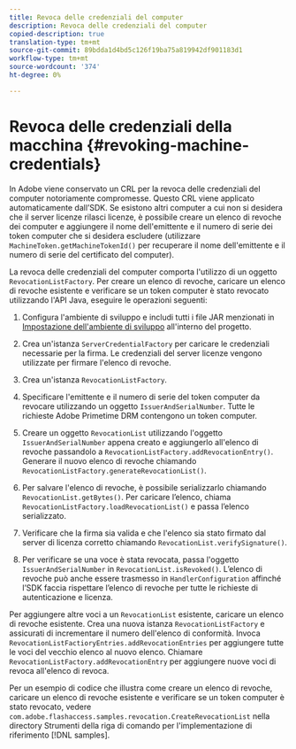 ```yaml
---
title: Revoca delle credenziali del computer
description: Revoca delle credenziali del computer
copied-description: true
translation-type: tm+mt
source-git-commit: 89bdda1d4bd5c126f19ba75a819942df901183d1
workflow-type: tm+mt
source-wordcount: '374'
ht-degree: 0%

---
```



# Revoca delle credenziali della macchina {#revoking-machine-credentials}

In Adobe viene conservato un CRL per la revoca delle credenziali del computer notoriamente compromesse. Questo CRL viene applicato automaticamente dall’SDK. Se esistono altri computer a cui non si desidera che il server licenze rilasci licenze, è possibile creare un elenco di revoche dei computer e aggiungere il nome dell&#39;emittente e il numero di serie dei token computer che si desidera escludere (utilizzare `MachineToken.getMachineTokenId()` per recuperare il nome dell&#39;emittente e il numero di serie del certificato del computer).

La revoca delle credenziali del computer comporta l&#39;utilizzo di un oggetto `RevocationListFactory`. Per creare un elenco di revoche, caricare un elenco di revoche esistente e verificare se un token computer è stato revocato utilizzando l&#39;API Java, eseguire le operazioni seguenti:

1. Configura l&#39;ambiente di sviluppo e includi tutti i file JAR menzionati in [Impostazione dell&#39;ambiente di sviluppo](../../protecting-content/setting-up-the-sdk/setup-dev-env.md) all&#39;interno del progetto.
1. Crea un&#39;istanza `ServerCredentialFactory` per caricare le credenziali necessarie per la firma. Le credenziali del server licenze vengono utilizzate per firmare l&#39;elenco di revoche.
1. Crea un&#39;istanza `RevocationListFactory`.
1. Specificare l&#39;emittente e il numero di serie del token computer da revocare utilizzando un oggetto `IssuerAndSerialNumber`. Tutte le richieste Adobe Primetime DRM contengono un token computer.
1. Creare un oggetto `RevocationList` utilizzando l&#39;oggetto `IssuerAndSerialNumber` appena creato e aggiungerlo all&#39;elenco di revoche passandolo a `RevocationListFactory.addRevocationEntry()`. Generare il nuovo elenco di revoche chiamando `RevocationListFactory.generateRevocationList()`.

1. Per salvare l&#39;elenco di revoche, è possibile serializzarlo chiamando `RevocationList.getBytes()`. Per caricare l’elenco, chiama `RevocationListFactory.loadRevocationList()` e passa l’elenco serializzato.

1. Verificare che la firma sia valida e che l&#39;elenco sia stato firmato dal server di licenza corretto chiamando `RevocationList.verifySignature()`.
1. Per verificare se una voce è stata revocata, passa l&#39;oggetto `IssuerAndSerialNumber` in `RevocationList.isRevoked()`. L’elenco di revoche può anche essere trasmesso in `HandlerConfiguration` affinché l’SDK faccia rispettare l’elenco di revoche per tutte le richieste di autenticazione e licenza.

Per aggiungere altre voci a un `RevocationList` esistente, caricare un elenco di revoche esistente. Crea una nuova istanza `RevocationListFactory` e assicurati di incrementare il numero dell&#39;elenco di conformità. Invoca `RevocationListFactioryEntries.addRevocationEntries` per aggiungere tutte le voci del vecchio elenco al nuovo elenco. Chiamare `RevocationListFactory.addRevocationEntry` per aggiungere nuove voci di revoca all&#39;elenco di revoca.

Per un esempio di codice che illustra come creare un elenco di revoche, caricare un elenco di revoche esistente e verificare se un token computer è stato revocato, vedere `com.adobe.flashaccess.samples.revocation.CreateRevocationList` nella directory Strumenti della riga di comando per l&#39;implementazione di riferimento [!DNL samples].
